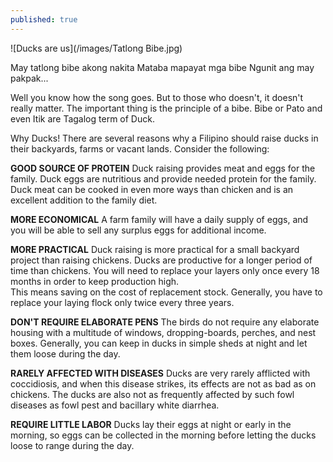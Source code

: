 ```yaml
---
published: true
---
```

![Ducks are us](/images/Tatlong Bibe.jpg)

May tatlong bibe akong nakita
Mataba mapayat mga bibe
Ngunit ang may pakpak...

Well you know how the song goes. But to those who doesn't, it doesn't really matter. The important thing is the principle of a bibe. Bibe or Pato and even Itik are Tagalog term of Duck.  

Why Ducks! There are several reasons why a Filipino should raise ducks in their backyards, farms or vacant lands.  Consider the following:

**GOOD SOURCE OF PROTEIN**
Duck raising provides meat and eggs for the family.  Duck eggs are nutritious and provide needed protein for the family. Duck meat can be cooked in even more ways than chicken and is an excellent 
addition to the family diet.

**MORE ECONOMICAL**
A farm family will have a daily supply of eggs, and you 
will be able to sell any surplus eggs for additional income.

**MORE PRACTICAL**
Duck raising is more practical for a small backyard project than raising chickens.  Ducks are productive for a longer period of time than chickens.  You will need to replace your layers only once every 18 months in order to keep production high.   
This means saving on the cost of replacement stock.  Generally, you have to replace your laying flock only twice every three years.

**DON'T REQUIRE ELABORATE PENS**
The birds do not require any elaborate housing with a multitude of windows, dropping-boards, perches,  and nest boxes. Generally, you can keep in ducks in simple sheds at night and let them loose during the day.

**RARELY AFFECTED WITH DISEASES**
Ducks are very rarely afflicted with coccidiosis, and when this disease strikes, its effects are not  as bad as on chickens.  The ducks are also not as frequently affected by such fowl diseases as fowl pest and bacillary white diarrhea. 

**REQUIRE LITTLE LABOR**
Ducks lay their eggs at night or early in the morning, so eggs can be collected in the morning before letting the ducks loose to range during the day.